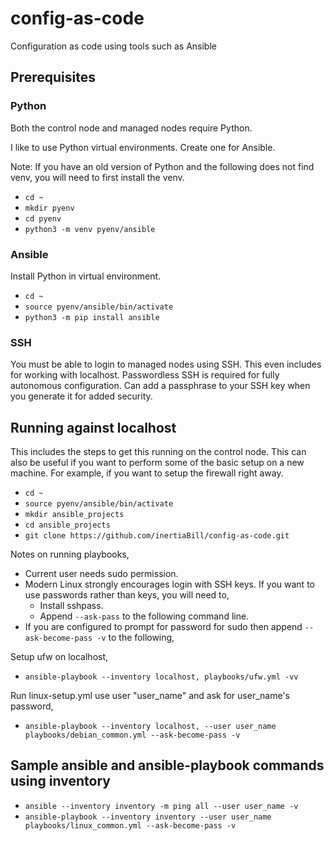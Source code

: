 # config-as-code
Configuration as code using tools such as Ansible

## Prerequisites 

### Python

Both the control node and managed nodes require Python.

I like to use Python virtual environments. Create one for Ansible.

Note: If you have an old version of Python and the following does not find venv, you will need to first install the venv.

- `cd ~`
- `mkdir pyenv`
- `cd pyenv`
- `python3 -m venv pyenv/ansible`

### Ansible

Install Python in virtual environment.

- `cd ~`
- `source pyenv/ansible/bin/activate` 
- `python3 -m pip install ansible`

### SSH

You must be able to login to managed nodes using SSH. This even includes for working with localhost. Passwordless SSH is required for fully autonomous configuration. Can add a passphrase to your SSH key when you generate it for added security.

## Running against localhost

This includes the steps to get this running on the control node. This can also be useful if you want to perform some of the basic setup on a new machine. For example, if you want to setup the firewall right away.

- `cd ~`
- `source pyenv/ansible/bin/activate` 
- `mkdir ansible_projects`
- `cd ansible_projects`
- `git clone https://github.com/inertiaBill/config-as-code.git`


Notes on running playbooks,
- Current user needs sudo permission.
- Modern Linux strongly encourages login with SSH keys. If you want to use passwords rather than keys, you will need to,
    - Install sshpass.
    - Append `--ask-pass` to the following command line. 
- If you are configured to prompt for password for sudo then append `--ask-become-pass -v` to the following,

Setup ufw on localhost,
- `ansible-playbook --inventory localhost, playbooks/ufw.yml -vv`

Run linux-setup.yml use user "user_name" and ask for user_name's password,
- `ansible-playbook --inventory localhost, --user user_name playbooks/debian_common.yml --ask-become-pass -v`

## Sample ansible and ansible-playbook commands using inventory

- `ansible --inventory inventory -m ping all --user user_name -v`
- `ansible-playbook --inventory inventory --user user_name playbooks/linux_common.yml --ask-become-pass -v`

